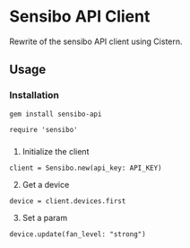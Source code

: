 # Sensibo API Client

Rewrite of the sensibo API client using Cistern.

## Usage

### Installation
`gem install sensibo-api`

`require 'sensibo'`

###
1. Initialize the client

`client = Sensibo.new(api_key: API_KEY)`

2. Get a device

`device = client.devices.first`

3. Set a param

`device.update(fan_level: "strong")`
